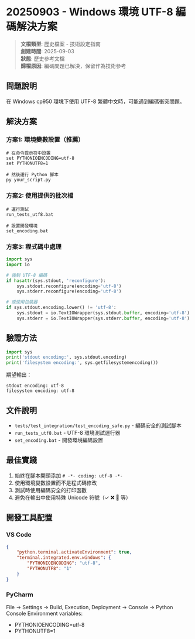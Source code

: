 # 20250903 - Windows 環境 UTF-8 編碼解決方案

> **文檔類型**: 歷史檔案 - 技術設定指南  
> **創建時間**: 2025-09-03  
> **狀態**: 歷史參考文檔  
> **歸檔原因**: 編碼問題已解決，保留作為技術參考

## 問題說明
在 Windows cp950 環境下使用 UTF-8 繁體中文時，可能遇到編碼衝突問題。

## 解決方案

### 方案1: 環境變數設置（推薦）
```batch
# 在命令提示符中設置
set PYTHONIOENCODING=utf-8
set PYTHONUTF8=1

# 然後運行 Python 腳本
py your_script.py
```

### 方案2: 使用提供的批次檔
```batch
# 運行測試
run_tests_utf8.bat

# 設置開發環境
set_encoding.bat
```

### 方案3: 程式碼中處理
```python
import sys
import io

# 強制 UTF-8 編碼
if hasattr(sys.stdout, 'reconfigure'):
    sys.stdout.reconfigure(encoding='utf-8')
    sys.stderr.reconfigure(encoding='utf-8')

# 或使用包裝器
if sys.stdout.encoding.lower() != 'utf-8':
    sys.stdout = io.TextIOWrapper(sys.stdout.buffer, encoding='utf-8')
    sys.stderr = io.TextIOWrapper(sys.stderr.buffer, encoding='utf-8')
```

## 驗證方法
```python
import sys
print('stdout encoding:', sys.stdout.encoding)
print('filesystem encoding:', sys.getfilesystemencoding())
```

期望輸出：
```
stdout encoding: utf-8
filesystem encoding: utf-8
```

## 文件說明
- `tests/test_integration/test_encoding_safe.py` - 編碼安全的測試腳本
- `run_tests_utf8.bat` - UTF-8 環境測試運行器
- `set_encoding.bat` - 開發環境編碼設置

## 最佳實踐
1. 始終在腳本開頭添加 `# -*- coding: utf-8 -*-`
2. 使用環境變數設置而不是程式碼修改
3. 測試時使用編碼安全的打印函數
4. 避免在輸出中使用特殊 Unicode 符號（✓ ❌ 🎉 等）

## 開發工具配置
### VS Code
```json
{
    "python.terminal.activateEnvironment": true,
    "terminal.integrated.env.windows": {
        "PYTHONIOENCODING": "utf-8",
        "PYTHONUTF8": "1"
    }
}
```

### PyCharm
File → Settings → Build, Execution, Deployment → Console → Python Console
Environment variables: 
- PYTHONIOENCODING=utf-8
- PYTHONUTF8=1